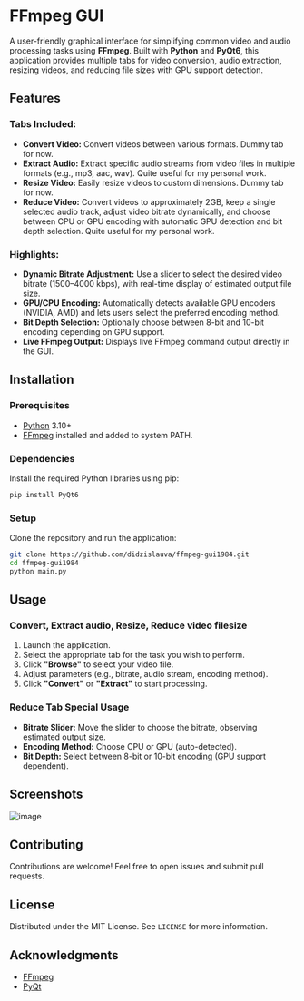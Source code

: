 # FFmpeg GUI

A user-friendly graphical interface for simplifying common video and audio processing tasks using **FFmpeg**. Built with **Python** and **PyQt6**, this application provides multiple tabs for video conversion, audio extraction, resizing videos, and reducing file sizes with GPU support detection.

## Features

### Tabs Included:

- **Convert Video:** Convert videos between various formats. Dummy tab for now.
- **Extract Audio:** Extract specific audio streams from video files in multiple formats (e.g., mp3, aac, wav). Quite useful for my personal work.
- **Resize Video:** Easily resize videos to custom dimensions. Dummy tab for now.
- **Reduce Video:** Convert videos to approximately 2GB, keep a single selected audio track, adjust video bitrate dynamically, and choose between CPU or GPU encoding with automatic GPU detection and bit depth selection. Quite useful for my personal work.

### Highlights:
- **Dynamic Bitrate Adjustment:** Use a slider to select the desired video bitrate (1500–4000 kbps), with real-time display of estimated output file size.
- **GPU/CPU Encoding:** Automatically detects available GPU encoders (NVIDIA, AMD) and lets users select the preferred encoding method.
- **Bit Depth Selection:** Optionally choose between 8-bit and 10-bit encoding depending on GPU support.
- **Live FFmpeg Output:** Displays live FFmpeg command output directly in the GUI.

## Installation

### Prerequisites
- [Python](https://www.python.org/) 3.10+
- [FFmpeg](https://ffmpeg.org/) installed and added to system PATH.

### Dependencies

Install the required Python libraries using pip:

```sh
pip install PyQt6
```

### Setup

Clone the repository and run the application:

```sh
git clone https://github.com/didzislauva/ffmpeg-gui1984.git
cd ffmpeg-gui1984
python main.py
```

## Usage

### Convert, Extract audio, Resize, Reduce video filesize

1. Launch the application.
2. Select the appropriate tab for the task you wish to perform.
3. Click **"Browse"** to select your video file.
4. Adjust parameters (e.g., bitrate, audio stream, encoding method).
5. Click **"Convert"** or **"Extract"** to start processing.

### Reduce Tab Special Usage

- **Bitrate Slider:** Move the slider to choose the bitrate, observing estimated output size.
- **Encoding Method:** Choose CPU or GPU (auto-detected).
- **Bit Depth:** Select between 8-bit or 10-bit encoding (GPU support dependent).

## Screenshots

![image](https://github.com/user-attachments/assets/70ac2e56-ba95-4227-a5e1-dc8d83da9610)


## Contributing

Contributions are welcome! Feel free to open issues and submit pull requests.

## License

Distributed under the MIT License. See `LICENSE` for more information.

## Acknowledgments

- [FFmpeg](https://ffmpeg.org/)
- [PyQt](https://www.riverbankcomputing.com/software/pyqt/)

